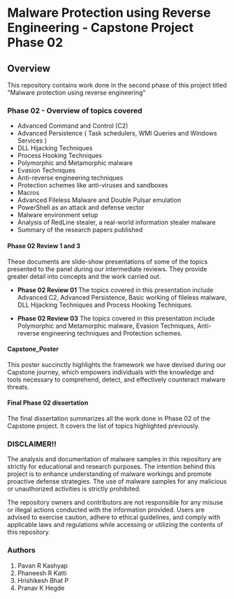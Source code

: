 # Malware Protection using Reverse Engineering - Capstone Project Phase 02

## Overview

This repository contains work done in the second phase of this project titled "Malware protection using reverse engineering"


### Phase 02 - Overview of topics covered

- Advanced Command and Control (C2)
- Advanced Persistence ( Task schedulers, WMI Queries and Windows Services )
- DLL Hijacking Techniques
- Process Hooking Techniques 
- Polymorphic and Metamorphic malware
- Evasion Techniques
- Anti-reverse engineering techniques
- Protection schemes like anti-viruses and sandboxes
- Macros
- Advanced Fileless Malware and Double Pulsar emulation
- PowerShell as an attack and defense vector
- Malware environment setup
- Analysis of RedLine stealer, a real-world information stealer malware
- Summary of the research papers published

#### Phase 02 Review 1 and 3
These documents are slide-show presentations of some of the topics presented to the panel during our intermediate reviews. They provide greater detail into concepts and the work carried out. 
- **Phase 02 Review 01**
    The topics covered in this presentation include Advanced C2, Advanced Persistence, Basic working of fileless malware, DLL Hijacking Techniques and Process Hooking Techniques.
  
- **Phase 02 Review 03**
     The topics covered in this presentation include Polymorphic and Metamorphic malware, Evasion Techniques, Anti-reverse engineering techniques and Protection schemes.

#### Capstone_Poster
This poster succinctly highlights the framework we have devised during our Capstone journey, which empowers individuals with the knowledge and tools necessary to comprehend, detect, and effectively counteract malware threats.

#### Final Phase 02 dissertation
The final dissertation summarizes all the work done in Phase 02 of the Capstone project. It covers the list of topics highlighted previously. 

### DISCLAIMER!!
 
The analysis and documentation of malware samples in this repository are strictly for educational and research purposes. The intention behind this project is to enhance understanding of malware workings and promote proactive defense strategies. The use of malware samples for any malicious or unauthorized activities is strictly prohibited. 

The repository owners and contributors are not responsible for any misuse or illegal actions conducted with the information provided. Users are advised to exercise caution, adhere to ethical guidelines, and comply with applicable laws and regulations while accessing or utilizing the contents of this repository.


### Authors

1. Pavan R Kashyap
2. Phaneesh R Katti
3. Hrishikesh Bhat P
4. Pranav K Hegde

